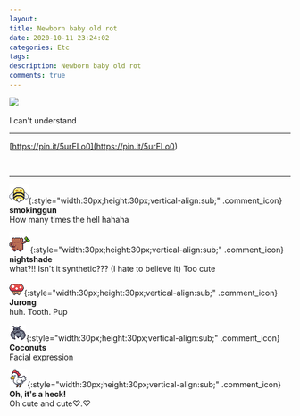```yaml
---
layout: 
title: Newborn baby old rot
date: 2020-10-11 23:24:02
categories: Etc
tags: 
description: Newborn baby old rot
comments: true
---
```


![](https://blog.kakaocdn.net/dn/cf8sCL/btqKxlz5AV5/tlLwGbQLOMWRlmGbJG2fuk/img.gif)

I can't understand

* * *

[https://pin.it/5urELo0](<https://pin.it/5urELo0>)

​

* * *

![comment](/assets/character/bee.png){:style="width:30px;height:30px;vertical-align:sub;" .comment_icon} **smokinggun**  
How many times the hell hahaha   
  
![comment](/assets/character/trunk.png){:style="width:30px;height:30px;vertical-align:sub;" .comment_icon} **nightshade**  
what?!! Isn't it synthetic??? (I hate to believe it) Too cute  
  
![comment](/assets/character/mushroom.png){:style="width:30px;height:30px;vertical-align:sub;" .comment_icon} **Jurong**  
huh. Tooth. Pup  
  
![comment](/assets/character/bat.png){:style="width:30px;height:30px;vertical-align:sub;" .comment_icon} **Coconuts**  
Facial expression   
  
![comment](/assets/character/chicken.png){:style="width:30px;height:30px;vertical-align:sub;" .comment_icon} **Oh, it's a heck!**  
Oh cute and cute♡.♡   
  


